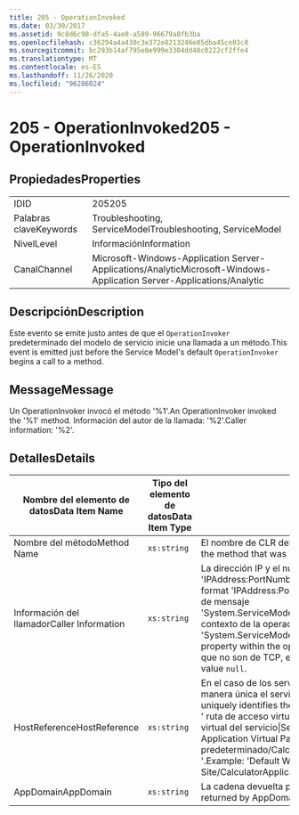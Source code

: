 ```yaml
---
title: 205 - OperationInvoked
ms.date: 03/30/2017
ms.assetid: 9c8d6c90-dfa5-4ae0-a589-96679a8fb3ba
ms.openlocfilehash: c36294a4a430c3e372e8213246e85dba45ce03c8
ms.sourcegitcommit: bc293b14af795e0e999e3304dd40c0222cf2ffe4
ms.translationtype: MT
ms.contentlocale: es-ES
ms.lasthandoff: 11/26/2020
ms.locfileid: "96286024"
---
```

# <a name="205---operationinvoked"></a><span data-ttu-id="fcdaa-102">205 - OperationInvoked</span><span class="sxs-lookup"><span data-stu-id="fcdaa-102">205 - OperationInvoked</span></span>

## <a name="properties"></a><span data-ttu-id="fcdaa-103">Propiedades</span><span class="sxs-lookup"><span data-stu-id="fcdaa-103">Properties</span></span>  
  
|||  
|-|-|  
|<span data-ttu-id="fcdaa-104">ID</span><span class="sxs-lookup"><span data-stu-id="fcdaa-104">ID</span></span>|<span data-ttu-id="fcdaa-105">205</span><span class="sxs-lookup"><span data-stu-id="fcdaa-105">205</span></span>|  
|<span data-ttu-id="fcdaa-106">Palabras clave</span><span class="sxs-lookup"><span data-stu-id="fcdaa-106">Keywords</span></span>|<span data-ttu-id="fcdaa-107">Troubleshooting, ServiceModel</span><span class="sxs-lookup"><span data-stu-id="fcdaa-107">Troubleshooting, ServiceModel</span></span>|  
|<span data-ttu-id="fcdaa-108">Nivel</span><span class="sxs-lookup"><span data-stu-id="fcdaa-108">Level</span></span>|<span data-ttu-id="fcdaa-109">Información</span><span class="sxs-lookup"><span data-stu-id="fcdaa-109">Information</span></span>|  
|<span data-ttu-id="fcdaa-110">Canal</span><span class="sxs-lookup"><span data-stu-id="fcdaa-110">Channel</span></span>|<span data-ttu-id="fcdaa-111">Microsoft-Windows-Application Server-Applications/Analytic</span><span class="sxs-lookup"><span data-stu-id="fcdaa-111">Microsoft-Windows-Application Server-Applications/Analytic</span></span>|  
  
## <a name="description"></a><span data-ttu-id="fcdaa-112">Descripción</span><span class="sxs-lookup"><span data-stu-id="fcdaa-112">Description</span></span>  

 <span data-ttu-id="fcdaa-113">Este evento se emite justo antes de que el `OperationInvoker` predeterminado del modelo de servicio inicie una llamada a un método.</span><span class="sxs-lookup"><span data-stu-id="fcdaa-113">This event is emitted just before the Service Model's default `OperationInvoker` begins a call to a method.</span></span>  
  
## <a name="message"></a><span data-ttu-id="fcdaa-114">Message</span><span class="sxs-lookup"><span data-stu-id="fcdaa-114">Message</span></span>  

 <span data-ttu-id="fcdaa-115">Un OperationInvoker invocó el método '%1'.</span><span class="sxs-lookup"><span data-stu-id="fcdaa-115">An OperationInvoker invoked the '%1' method.</span></span> <span data-ttu-id="fcdaa-116">Información del autor de la llamada: '%2'.</span><span class="sxs-lookup"><span data-stu-id="fcdaa-116">Caller information: '%2'.</span></span>  
  
## <a name="details"></a><span data-ttu-id="fcdaa-117">Detalles</span><span class="sxs-lookup"><span data-stu-id="fcdaa-117">Details</span></span>  
  
|<span data-ttu-id="fcdaa-118">Nombre del elemento de datos</span><span class="sxs-lookup"><span data-stu-id="fcdaa-118">Data Item Name</span></span>|<span data-ttu-id="fcdaa-119">Tipo del elemento de datos</span><span class="sxs-lookup"><span data-stu-id="fcdaa-119">Data Item Type</span></span>|<span data-ttu-id="fcdaa-120">Descripción</span><span class="sxs-lookup"><span data-stu-id="fcdaa-120">Description</span></span>|  
|--------------------|--------------------|-----------------|  
|<span data-ttu-id="fcdaa-121">Nombre del método</span><span class="sxs-lookup"><span data-stu-id="fcdaa-121">Method Name</span></span>|`xs:string`|<span data-ttu-id="fcdaa-122">El nombre de CLR del método invocado por `OperationInvoker`.</span><span class="sxs-lookup"><span data-stu-id="fcdaa-122">The CLR name of the method that was invoked by the `OperationInvoker`.</span></span>|  
|<span data-ttu-id="fcdaa-123">Información del llamador</span><span class="sxs-lookup"><span data-stu-id="fcdaa-123">Caller Information</span></span>|`xs:string`|<span data-ttu-id="fcdaa-124">La dirección IP y el número de puerto del cliente en el formato 'IPAddress:PortNumber'.</span><span class="sxs-lookup"><span data-stu-id="fcdaa-124">The IP address and port number of the client in the format 'IPAddress:PortNumber'.</span></span> <span data-ttu-id="fcdaa-125">Los dos valores se recuperan de la propiedad de mensaje 'System.ServiceModel.Channels.RemoteEndpointMessageProperty' en el contexto de la operación.</span><span class="sxs-lookup"><span data-stu-id="fcdaa-125">The two values are retrieved from the 'System.ServiceModel.Channels.RemoteEndpointMessageProperty' message property within the operation context.</span></span> <span data-ttu-id="fcdaa-126">Tenga en cuenta que, para los enlaces que no son de TCP, este valor es `null`.</span><span class="sxs-lookup"><span data-stu-id="fcdaa-126">Note that for non-TCP bindings this value `null`.</span></span>|  
|<span data-ttu-id="fcdaa-127">HostReference</span><span class="sxs-lookup"><span data-stu-id="fcdaa-127">HostReference</span></span>|`xs:string`|<span data-ttu-id="fcdaa-128">En el caso de los servicios hospedados en web, este campo identifica de manera única el servicio en la jerarquía web.</span><span class="sxs-lookup"><span data-stu-id="fcdaa-128">For Web-hosted services, this field uniquely identifies the service in the Web hierarchy.</span></span> <span data-ttu-id="fcdaa-129">Su formato se define como ' ruta de acceso virtual de la aplicación de nombre de sitio web&#124;ruta de acceso virtual del servicio&#124;ServiceName '.</span><span class="sxs-lookup"><span data-stu-id="fcdaa-129">Its format is defined as 'Web Site Name Application Virtual Path&#124;Service Virtual Path&#124;ServiceName'.</span></span> <span data-ttu-id="fcdaa-130">Ejemplo: ' sitio web predeterminado/CalculatorApplication&#124;/CalculatorService.svc&#124;CalculatorService '.</span><span class="sxs-lookup"><span data-stu-id="fcdaa-130">Example: 'Default Web Site/CalculatorApplication&#124;/CalculatorService.svc&#124;CalculatorService'.</span></span>|  
|<span data-ttu-id="fcdaa-131">AppDomain</span><span class="sxs-lookup"><span data-stu-id="fcdaa-131">AppDomain</span></span>|`xs:string`|<span data-ttu-id="fcdaa-132">La cadena devuelta por AppDomain.CurrentDomain.FriendlyName.</span><span class="sxs-lookup"><span data-stu-id="fcdaa-132">The string returned by AppDomain.CurrentDomain.FriendlyName.</span></span>|
